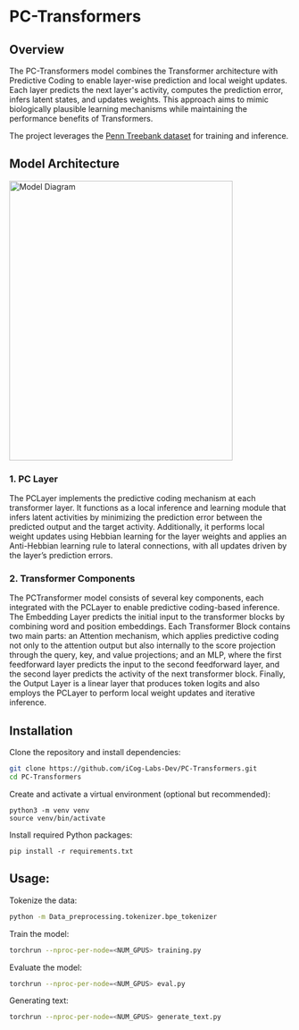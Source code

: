 # PC-Transformers

## **Overview**

The PC-Transformers model combines the Transformer architecture with Predictive Coding to enable layer-wise prediction and local weight updates. Each layer predicts the next layer's activity, computes the prediction error, infers latent states, and updates weights. This approach aims to mimic biologically plausible learning mechanisms while maintaining the performance benefits of Transformers. 

The project leverages the [Penn Treebank dataset](https://www.kaggle.com/datasets/aliakay8/penn-treebank-dataset/data
) for training and inference.

## **Model Architecture**
<img src="assets/Model_diagram.png" alt="Model Diagram" height="500" width = "400"/>

### 1. PC Layer
The PCLayer implements the predictive coding mechanism at each transformer layer. It functions as a local inference and learning module that infers latent activities by minimizing the prediction error between the predicted output and the target activity. Additionally, it performs local weight updates using Hebbian learning for the layer weights and applies an Anti-Hebbian learning rule to lateral connections, with all updates driven by the layer’s prediction errors.

### 2. Transformer Components
The PCTransformer model consists of several key components, each integrated with the PCLayer to enable predictive coding-based inference. The Embedding Layer predicts the initial input to the transformer blocks by combining word and position embeddings. Each Transformer Block contains two main parts: an Attention mechanism, which applies predictive coding not only to the attention output but also internally to the score projection through the query, key, and value projections; and an MLP, where the first feedforward layer predicts the input to the second feedforward layer, and the second layer predicts the activity of the next transformer block. Finally, the Output Layer is a linear layer that produces token logits and also employs the PCLayer to perform local weight updates and iterative inference.

## Installation

Clone the repository and install dependencies:
```bash
git clone https://github.com/iCog-Labs-Dev/PC-Transformers.git
cd PC-Transformers
```
Create and activate a virtual environment (optional but recommended):
```
python3 -m venv venv
source venv/bin/activate 
```
Install required Python packages:
```
pip install -r requirements.txt
```
## Usage:
Tokenize the data:
```bash
python -m Data_preprocessing.tokenizer.bpe_tokenizer
```
Train the model:
```bash
torchrun --nproc-per-node=<NUM_GPUS> training.py
```
Evaluate the model:
```bash
torchrun --nproc-per-node=<NUM_GPUS> eval.py
```
Generating text:
```bash
torchrun --nproc-per-node=<NUM_GPUS> generate_text.py
```
